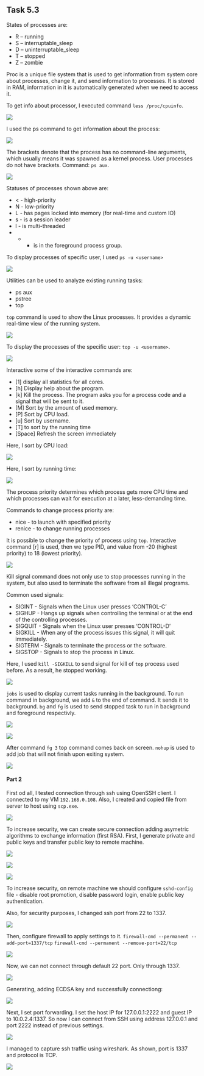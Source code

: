 ## Task 5.3

States of processes are:

* R – running
* S – interruptable_sleep
* D – uninterruptable_sleep
* T – stopped
* Z – zombie

Proc is a unique file system that is used to get information from system core about processes, change it, and send information to processes. It is stored in RAM, information in it is automatically generated when we need to access it.

To get info about processor, I executed command `less /proc/cpuinfo`.

<p><img src="./screenshots/cpu_info.png"></p>

I used the ps command to get information about the process:

<p><img src="./screenshots/ps.png"></p>

The brackets denote that the process has no command-line arguments, which usually means it was spawned as a kernel process. User processes do not have brackets. 
Command: `ps aux`.

<p><img src="./screenshots/kernel_ps.png"></p>

Statuses of processes shown above are:

* < - high-priority 
* N - low-priority 
* L - has pages locked into memory (for real-time and custom IO)
* s - is a session leader
* l - is multi-threaded 
* + - is in the foreground process group.

To display processes of specific user, I used `ps -u <username>`

<p><img src="./screenshots/user_processes.png"></p>


Utilities can be used to analyze existing running tasks:

* ps aux
* pstree
* top

`top` command is used to show the Linux processes. It provides a dynamic real-time view of the running system.

<p><img src="./screenshots/top.png"></p>

To display the processes of the specific user: `top -u <username>`.

<p><img src="./screenshots/top_user.png"></p>

Interactive some of the interactive commands are:

* [1] display all statistics for all cores.
* [h] Display help about the program.
* [k] Kill the process. The program asks you for a process code and a signal that will be sent to it.
* [M] Sort by the amount of used memory.
* [P] Sort by CPU load.
* [u] Sort by username.
* [T] to sort by the running time
* [Space] Refresh the screen immediately 

Here, I sort by CPU load:

<p><img src="./screenshots/top_p.png"></p>

Here, I sort by running time:

<p><img src="./screenshots/top_t.png"></p>

The process priority determines which process gets more CPU time and which processes can wait for execution at a later, less-demanding time.

Commands to change process priority are:

* nice <value> <command> - to launch with specified priority
* renice - to change running processes

It is possible to change the priority of process using `top`. Interactive command [r] is used, then we type PID, and value from -20 (highest priority) to 18 (lowest priority).

<p><img src="./screenshots/prior.png"></p>

Kill signal command does not only use to stop processes running in the system, but also used to terminate the software from all illegal programs.

Common used signals:
* SIGINT - Signals when the Linux user presses ‘CONTROL-C’
* SIGHUP - Hangs up signals when controlling the terminal or at the end of the controlling processes.
* SIGQUIT	- Signals when the Linux user presses ‘CONTROL-D’
* SIGKILL - When any of the process issues this signal, it will quit immediately.
* SIGTERM	- Signals to terminate the process or the software.
* SIGSTOP	- Signals to stop the process in Linux.

Here, I used `kill -SIGKILL` to send signal for kill of `top` process used before. As a result, he stopped working. 

<p><img src="./screenshots/kill.png"></p>

`jobs` is used to display current tasks running in the background. To run command in background, we add `&` to the end of command. It sends it to background.
`bg` and `fg` is used to send stopped task to run in background and foreground respectivly.

<p><img src="./screenshots/jobs.png"></p>

<p><img src="./screenshots/bg.png"></p>

After command `fg 3` top command comes back on screen.
`nohup` is used to add job that will not finish upon exiting system.

<p><img src="./screenshots/nohup.png"></p>

#### Part 2

First od all, I tested connection through ssh using OpenSSH client. I connected to my VM `192.168.0.108`. Also, I created and copied file from server to host using `scp.exe`.

<p><img src="./screenshots/ssh1.png"></p>

To increase security, we can create secure connection adding asymetric algorithms to exchange information (first RSA).
First, I generate private and public keys and transfer public key to remote machine.

<p><img src="./screenshots/alg11.png"></p>

<p><img src="./screenshots/alg12.png"></p>

<p><img src="./screenshots/alg13.png"></p>

To increase security, on remote machine we should configure `sshd-config` file - disable root promotion, disable password login, enable public key authentication.

Also, for security purposes, I changed ssh port from 22 to 1337.

<p><img src="./screenshots/chport.png"></p>

Then, configure firewall to apply settings to it.
`firewall-cmd --permanent --add-port=1337/tcp`
`firewall-cmd --permanent --remove-port=22/tcp`

<p><img src="./screenshots/1337.png"></p>

Now, we can not connect through default 22 port. Only through 1337.

<p><img src="./screenshots/alg1_fin.png"></p>

Generating, adding ECDSA key and successfully connectiong:

<p><img src="./screenshots/ecdsa.png"></p>

Next, I set port forwarding. I set the host IP for 127.0.0.1:2222 and guest IP to 10.0.2.4:1337. So now I can connect from SSH using address 127.0.0.1 and port 2222 instead of previous settings.

<p><img src="./screenshots/forwarding.png"></p>

I managed to capture ssh traffic using wireshark. As shown, port is 1337 and protocol is TCP.

<p><img src="./screenshots/wireshark_ssh.png"></p>